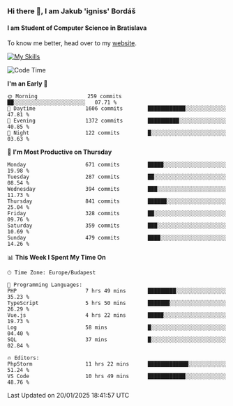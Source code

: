 ### Hi there 👋, I am Jakub 'igniss' Bordáš

#### I am Student of Computer Science in Bratislava
To know me better, head over to my [website](https://bordas.sk).

[![My Skills](https://skillicons.dev/icons?i=js,typescript,html,css,figma,svelte,vue,next,postgresql,nest,express,nodejs)](https://bordas.sk)


<!--START_SECTION:waka-->
![Code Time](http://img.shields.io/badge/Code%20Time-1%2C646%20hrs%203%20mins-blue)

**I'm an Early 🐤** 

```text
🌞 Morning                259 commits         ██░░░░░░░░░░░░░░░░░░░░░░░   07.71 % 
🌆 Daytime                1606 commits        ████████████░░░░░░░░░░░░░   47.81 % 
🌃 Evening                1372 commits        ██████████░░░░░░░░░░░░░░░   40.85 % 
🌙 Night                  122 commits         █░░░░░░░░░░░░░░░░░░░░░░░░   03.63 % 
```
📅 **I'm Most Productive on Thursday** 

```text
Monday                   671 commits         █████░░░░░░░░░░░░░░░░░░░░   19.98 % 
Tuesday                  287 commits         ██░░░░░░░░░░░░░░░░░░░░░░░   08.54 % 
Wednesday                394 commits         ███░░░░░░░░░░░░░░░░░░░░░░   11.73 % 
Thursday                 841 commits         ██████░░░░░░░░░░░░░░░░░░░   25.04 % 
Friday                   328 commits         ██░░░░░░░░░░░░░░░░░░░░░░░   09.76 % 
Saturday                 359 commits         ███░░░░░░░░░░░░░░░░░░░░░░   10.69 % 
Sunday                   479 commits         ████░░░░░░░░░░░░░░░░░░░░░   14.26 % 
```


📊 **This Week I Spent My Time On** 

```text
🕑︎ Time Zone: Europe/Budapest

💬 Programming Languages: 
PHP                      7 hrs 49 mins       █████████░░░░░░░░░░░░░░░░   35.23 % 
TypeScript               5 hrs 50 mins       ███████░░░░░░░░░░░░░░░░░░   26.29 % 
Vue.js                   4 hrs 22 mins       █████░░░░░░░░░░░░░░░░░░░░   19.73 % 
Log                      58 mins             █░░░░░░░░░░░░░░░░░░░░░░░░   04.40 % 
SQL                      37 mins             █░░░░░░░░░░░░░░░░░░░░░░░░   02.84 % 

🔥 Editors: 
PhpStorm                 11 hrs 22 mins      █████████████░░░░░░░░░░░░   51.24 % 
VS Code                  10 hrs 49 mins      ████████████░░░░░░░░░░░░░   48.76 % 
```


 Last Updated on 20/01/2025 18:41:57 UTC
<!--END_SECTION:waka-->
